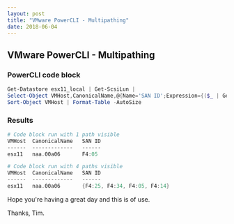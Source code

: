 ```yaml
---
layout: post
title: "VMware PowerCLI - Multipathing"
date: 2018-06-04
---
```

## VMware PowerCLI - Multipathing

### PowerCLI code block
```PowerShell
Get-Datastore esx11_local | Get-ScsiLun | 
Select-Object VMHost,CanonicalName,@{Name='SAN ID';Expression={($_ | Get-SCsiLunPath).SanID }} | 
Sort-Object VMHost | Format-Table -AutoSize
```

### Results
```PowerShell
# Code block run with 1 path visible
VMHost  CanonicalName   SAN ID
------  -------------   ------
esx11   naa.00a06       F4:05

# Code block run with 4 paths visible
VMHost  CanonicalName   SAN ID
------  -------------   ------
esx11   naa.00a06       {F4:25, F4:34, F4:05, F4:14}
```


Hope you're having a great day and this is of use.

Thanks, Tim.
